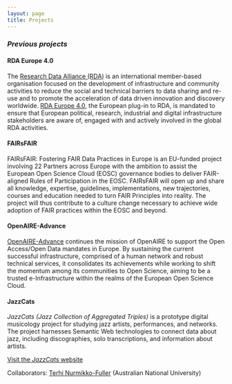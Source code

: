 ```yaml
---
layout: page
title: Projects
---
```


### *Previous projects*

#### RDA Europe 4.0

The <a href="https://www.rd-alliance.org/" target="_blank">Research Data Alliance (RDA)</a> is an international member-based organisation focused on the development of infrastructure and community activities to reduce the social and technical barriers to data sharing and re-use and to promote the acceleration of data driven innovation and discovery worldwide. <a href="https://www.rd-alliance.org/rda-europe" target="_blank">RDA Europe 4.0</a>, the European plug-in to RDA, is mandated to ensure that European political, research, industrial and digital infrastructure stakeholders are aware of, engaged with and actively involved in the global RDA activities.

#### FAIRsFAIR

FAIRsFAIR: Fostering FAIR Data Practices in Europe is an EU-funded project involving 22 Partners across Europe with the ambition to assist the European Open Science Cloud (EOSC) governance bodies to deliver FAIR-aligned Rules of Participation in the EOSC. FAIRsFAIR will open up and share all knowledge, expertise, guidelines, implementations, new trajectories, courses and education needed to turn FAIR Principles into reality. The project will thus contribute to a culture change necessary to achieve wide adoption of FAIR practices within the EOSC and beyond.

#### OpenAIRE-Advance

<a href="https://www.openaire.eu/advance" target="_blank">OpenAIRE-Advance</a> continues the mission of OpenAIRE to support the Open Access/Open Data mandates in Europe. By sustaining the current successful infrastructure, comprised of a human network and robust technical services, it consolidates its achievements while working to shift the momentum among its communities to Open Science, aiming to be a trusted e-Infrastructure within the realms of the European Open Science Cloud.

#### JazzCats

*JazzCats (Jazz Collection of Aggregated Triples)* is a prototype digital musicology project for studying jazz artists, performances, and networks. The project harnesses Semantic Web technologies to connect data about jazz, including discographies, solo transcriptions, and information about artists. 

<a href="http://jazzcats.cdhr.anu.edu.au/" target="_blank">Visit the *JazzCats* website</a>

Collaborators: <a href="https://researchers.anu.edu.au/researchers/nurmikko-fuller-t" target="_blank">Terhi Nurmikko-Fuller</a> (Australian National University)